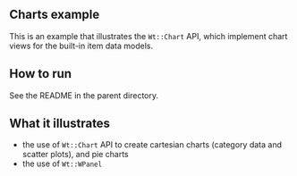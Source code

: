 Charts example
--------------

This is an example that illustrates the `Wt::Chart` API, which implement
chart views for the built-in item data models.

How to run
----------

See the README in the parent directory.

What it illustrates
-------------------

- the use of `Wt::Chart` API to create cartesian charts (category data
  and scatter plots), and pie charts
- the use of `Wt::WPanel`